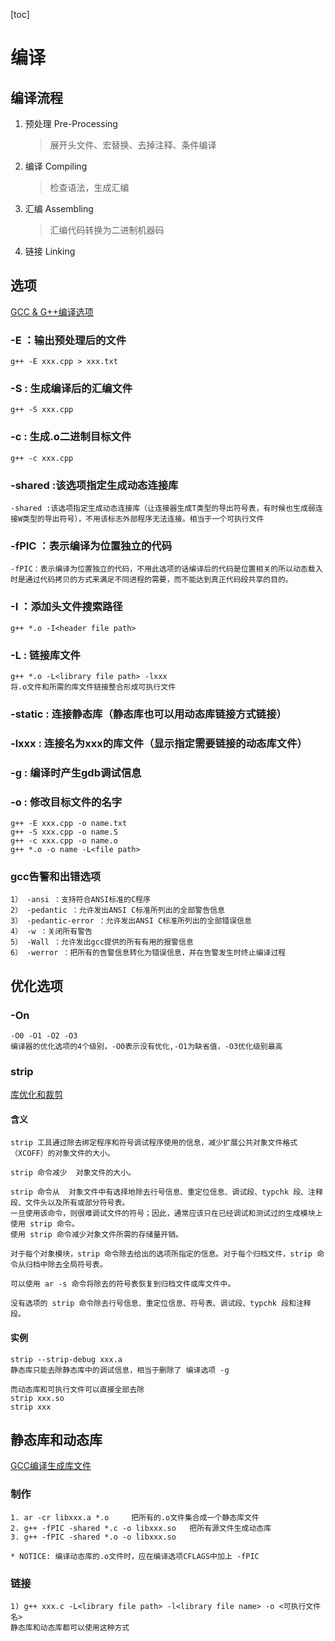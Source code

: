 [toc]  

# 编译
## 编译流程
1. 预处理 Pre-Processing 
   > 展开头文件、宏替换、去掉注释、条件编译 
2. 编译 Compiling
   > 检查语法，生成汇编 
3. 汇编 Assembling
   > 汇编代码转换为二进制机器码 
4. 链接 Linking
## 选项
[GCC & G++编译选项](https://blog.csdn.net/euyy1029/article/details/83028738)
### -E ：输出预处理后的文件
    g++ -E xxx.cpp > xxx.txt
### -S : 生成编译后的汇编文件
    g++ -S xxx.cpp
### -c : 生成.o二进制目标文件
    g++ -c xxx.cpp
### -shared :该选项指定生成动态连接库
    -shared :该选项指定生成动态连接库（让连接器生成T类型的导出符号表，有时候也生成弱连接W类型的导出符号），不用该标志外部程序无法连接。相当于一个可执行文件
### -fPIC ：表示编译为位置独立的代码
    -fPIC：表示编译为位置独立的代码，不用此选项的话编译后的代码是位置相关的所以动态载入时是通过代码拷贝的方式来满足不同进程的需要，而不能达到真正代码段共享的目的。
### -I ：添加头文件搜索路径
    g++ *.o -I<header file path>
### -L : 链接库文件
    g++ *.o -L<library file path> -lxxx
    将.o文件和所需的库文件链接整合形成可执行文件
### -static : 连接静态库（静态库也可以用动态库链接方式链接）
### -lxxx : 连接名为xxx的库文件（显示指定需要链接的动态库文件）
### -g : 编译时产生gdb调试信息
### -o : 修改目标文件的名字
    g++ -E xxx.cpp -o name.txt
    g++ -S xxx.cpp -o name.S
    g++ -c xxx.cpp -o name.o
    g++ *.o -o name -L<file path>
### gcc告警和出错选项
    1） -ansi ：支持符合ANSI标准的C程序
    2） -pedantic ：允许发出ANSI C标准所列出的全部警告信息
    3） -pedantic-error ：允许发出ANSI C标准所列出的全部错误信息
    4） -w ：关闭所有警告
    5） -Wall ：允许发出gcc提供的所有有用的报警信息
    6） -werror ：把所有的告警信息转化为错误信息，并在告警发生时终止编译过程
## 优化选项
### -On
    -O0 -O1 -O2 -O3 
    编译器的优化选项的4个级别，-O0表示没有优化,-O1为缺省值，-O3优化级别最高
### strip
[库优化和裁剪](https://zhuanlan.zhihu.com/p/72475595)
#### 含义
    strip 工具通过除去绑定程序和符号调试程序使用的信息，减少扩展公共对象文件格式（XCOFF）的对象文件的大小。

    strip 命令减少  对象文件的大小。

    strip 命令从  对象文件中有选择地除去行号信息、重定位信息、调试段、typchk 段、注释段、文件头以及所有或部分符号表。
    一旦使用该命令，则很难调试文件的符号；因此，通常应该只在已经调试和测试过的生成模块上使用 strip 命令。
    使用 strip 命令减少对象文件所需的存储量开销。

    对于每个对象模块，strip 命令除去给出的选项所指定的信息。对于每个归档文件，strip 命令从归档中除去全局符号表。

    可以使用 ar -s 命令将除去的符号表恢复到归档文件或库文件中。

    没有选项的 strip 命令除去行号信息、重定位信息、符号表、调试段、typchk 段和注释段。
#### 实例
    strip --strip-debug xxx.a
    静态库只能去除静态库中的调试信息，相当于删除了 编译选项 -g
    
    而动态库和可执行文件可以直接全部去除
    strip xxx.so
    strip xxx
## 静态库和动态库
[GCC编译生成库文件](https://www.cnblogs.com/fnlingnzb-learner/p/8059251.html)
### 制作
    1. ar -cr libxxx.a *.o     把所有的.o文件集合成一个静态库文件
    2. g++ -fPIC -shared *.c -o libxxx.so   把所有源文件生成动态库
    3. g++ -fPIC -shared *.o -o libxxx.so 
    
    * NOTICE: 编译动态库的.o文件时，应在编译选项CFLAGS中加上 -fPIC
    
### 链接
    1) g++ xxx.c -L<library file path> -l<library file name> -o <可执行文件名>
    静态库和动态库都可以使用这种方式
    
